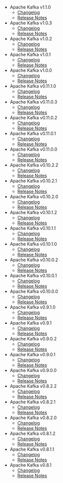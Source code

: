 
<!---
# Licensed to the Apache Software Foundation (ASF) under one
# or more contributor license agreements.  See the NOTICE file
# distributed with this work for additional information
# regarding copyright ownership.  The ASF licenses this file
# to you under the Apache License, Version 2.0 (the
# "License"); you may not use this file except in compliance
# with the License.  You may obtain a copy of the License at
#
#     http://www.apache.org/licenses/LICENSE-2.0
#
# Unless required by applicable law or agreed to in writing, software
# distributed under the License is distributed on an "AS IS" BASIS,
# WITHOUT WARRANTIES OR CONDITIONS OF ANY KIND, either express or implied.
# See the License for the specific language governing permissions and
# limitations under the License.
-->
* Apache Kafka v1.1.0
    * [Changelog](1.1.0/CHANGELOG.1.1.0.md)
    * [Release Notes](1.1.0/RELEASENOTES.1.1.0.md)
* Apache Kafka v1.0.3
    * [Changelog](1.0.3/CHANGELOG.1.0.3.md)
    * [Release Notes](1.0.3/RELEASENOTES.1.0.3.md)
* Apache Kafka v1.0.2
    * [Changelog](1.0.2/CHANGELOG.1.0.2.md)
    * [Release Notes](1.0.2/RELEASENOTES.1.0.2.md)
* Apache Kafka v1.0.1
    * [Changelog](1.0.1/CHANGELOG.1.0.1.md)
    * [Release Notes](1.0.1/RELEASENOTES.1.0.1.md)
* Apache Kafka v1.0.0
    * [Changelog](1.0.0/CHANGELOG.1.0.0.md)
    * [Release Notes](1.0.0/RELEASENOTES.1.0.0.md)
* Apache Kafka v0.11.1.0
    * [Changelog](0.11.1.0/CHANGELOG.0.11.1.0.md)
    * [Release Notes](0.11.1.0/RELEASENOTES.0.11.1.0.md)
* Apache Kafka v0.11.0.3
    * [Changelog](0.11.0.3/CHANGELOG.0.11.0.3.md)
    * [Release Notes](0.11.0.3/RELEASENOTES.0.11.0.3.md)
* Apache Kafka v0.11.0.2
    * [Changelog](0.11.0.2/CHANGELOG.0.11.0.2.md)
    * [Release Notes](0.11.0.2/RELEASENOTES.0.11.0.2.md)
* Apache Kafka v0.11.0.1
    * [Changelog](0.11.0.1/CHANGELOG.0.11.0.1.md)
    * [Release Notes](0.11.0.1/RELEASENOTES.0.11.0.1.md)
* Apache Kafka v0.11.0.0
    * [Changelog](0.11.0.0/CHANGELOG.0.11.0.0.md)
    * [Release Notes](0.11.0.0/RELEASENOTES.0.11.0.0.md)
* Apache Kafka v0.10.2.2
    * [Changelog](0.10.2.2/CHANGELOG.0.10.2.2.md)
    * [Release Notes](0.10.2.2/RELEASENOTES.0.10.2.2.md)
* Apache Kafka v0.10.2.1
    * [Changelog](0.10.2.1/CHANGELOG.0.10.2.1.md)
    * [Release Notes](0.10.2.1/RELEASENOTES.0.10.2.1.md)
* Apache Kafka v0.10.2.0
    * [Changelog](0.10.2.0/CHANGELOG.0.10.2.0.md)
    * [Release Notes](0.10.2.0/RELEASENOTES.0.10.2.0.md)
* Apache Kafka v0.10.1.2
    * [Changelog](0.10.1.2/CHANGELOG.0.10.1.2.md)
    * [Release Notes](0.10.1.2/RELEASENOTES.0.10.1.2.md)
* Apache Kafka v0.10.1.1
    * [Changelog](0.10.1.1/CHANGELOG.0.10.1.1.md)
    * [Release Notes](0.10.1.1/RELEASENOTES.0.10.1.1.md)
* Apache Kafka v0.10.1.0
    * [Changelog](0.10.1.0/CHANGELOG.0.10.1.0.md)
    * [Release Notes](0.10.1.0/RELEASENOTES.0.10.1.0.md)
* Apache Kafka v0.10.0.2
    * [Changelog](0.10.0.2/CHANGELOG.0.10.0.2.md)
    * [Release Notes](0.10.0.2/RELEASENOTES.0.10.0.2.md)
* Apache Kafka v0.10.0.1
    * [Changelog](0.10.0.1/CHANGELOG.0.10.0.1.md)
    * [Release Notes](0.10.0.1/RELEASENOTES.0.10.0.1.md)
* Apache Kafka v0.10.0.0
    * [Changelog](0.10.0.0/CHANGELOG.0.10.0.0.md)
    * [Release Notes](0.10.0.0/RELEASENOTES.0.10.0.0.md)
* Apache Kafka v0.9.1.0
    * [Changelog](0.9.1.0/CHANGELOG.0.9.1.0.md)
    * [Release Notes](0.9.1.0/RELEASENOTES.0.9.1.0.md)
* Apache Kafka v0.9.1
    * [Changelog](0.9.1/CHANGELOG.0.9.1.md)
    * [Release Notes](0.9.1/RELEASENOTES.0.9.1.md)
* Apache Kafka v0.9.0.2
    * [Changelog](0.9.0.2/CHANGELOG.0.9.0.2.md)
    * [Release Notes](0.9.0.2/RELEASENOTES.0.9.0.2.md)
* Apache Kafka v0.9.0.1
    * [Changelog](0.9.0.1/CHANGELOG.0.9.0.1.md)
    * [Release Notes](0.9.0.1/RELEASENOTES.0.9.0.1.md)
* Apache Kafka v0.9.0.0
    * [Changelog](0.9.0.0/CHANGELOG.0.9.0.0.md)
    * [Release Notes](0.9.0.0/RELEASENOTES.0.9.0.0.md)
* Apache Kafka v0.8.2.2
    * [Changelog](0.8.2.2/CHANGELOG.0.8.2.2.md)
    * [Release Notes](0.8.2.2/RELEASENOTES.0.8.2.2.md)
* Apache Kafka v0.8.2.1
    * [Changelog](0.8.2.1/CHANGELOG.0.8.2.1.md)
    * [Release Notes](0.8.2.1/RELEASENOTES.0.8.2.1.md)
* Apache Kafka v0.8.2.0
    * [Changelog](0.8.2.0/CHANGELOG.0.8.2.0.md)
    * [Release Notes](0.8.2.0/RELEASENOTES.0.8.2.0.md)
* Apache Kafka v0.8.1.2
    * [Changelog](0.8.1.2/CHANGELOG.0.8.1.2.md)
    * [Release Notes](0.8.1.2/RELEASENOTES.0.8.1.2.md)
* Apache Kafka v0.8.1.1
    * [Changelog](0.8.1.1/CHANGELOG.0.8.1.1.md)
    * [Release Notes](0.8.1.1/RELEASENOTES.0.8.1.1.md)
* Apache Kafka v0.8.1
    * [Changelog](0.8.1/CHANGELOG.0.8.1.md)
    * [Release Notes](0.8.1/RELEASENOTES.0.8.1.md)
